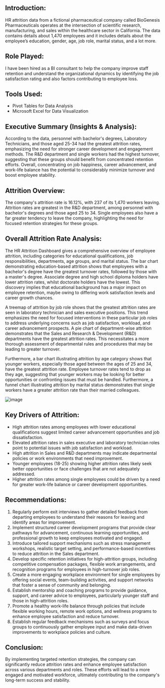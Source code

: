 ## Introduction:
HR attrition data from a fictional pharmaceutical company called BioGenesis Pharmaceuticals operates at the intersection of scientific research, manufacturing, and sales within the healthcare sector in California. The data contains details about 1,470 employees and it includes details about the employee’s education, gender, age, job role, marital status, and a lot more.
## Role Played:
I have been hired as a BI consultant to help the company improve staff retention and understand the organizational dynamics by identifying the job satisfaction rating and also factors contributing to employee loss.
## Tools Used:
- Pivot Tables for Data Analysis
- Microsoft Excel for Data Visualization
## Executive Summary (Insights & Analysis):
According to the data, personnel with bachelor's degrees, Laboratory Technicians, and those aged 25-34 had the greatest attrition rates, emphasizing the need for stronger career development and engagement methods. The R&D department and single workers had the highest turnover, suggesting that these groups should benefit from concentrated retention efforts. Overall, concentrating on job happiness, career advancement, and work-life balance has the potential to considerably minimize turnover and boost employee stability.
## Attrition Overview:
The company's attrition rate is 16.12%, with 237 of its 1,470 workers leaving. Attrition rates are greatest in the R&D department, among personnel with bachelor's degrees and those aged 25 to 34. Single employees also have a far greater tendency to leave the company, highlighting the need for focused retention strategies for these groups.
## Overall Attrition Rate Analysis:
The HR Attrition Dashboard gives a comprehensive overview of employee attrition, including categories for educational qualifications, job responsibilities, departments, age groups, and marital status. The bar chart demonstrating education-based attrition shows that employees with a bachelor's degree have the greatest turnover rates, followed by those with a master's degree. Associate degree and high school diploma holders have lower attrition rates, whilst doctorate holders have the lowest. This discovery implies that educational background has a major impact on employee retention, maybe owing to differing work satisfaction levels and career growth chances.  

A treemap of attrition by job role shows that the greatest attrition rates are seen in laboratory technician and sales executive positions. This trend emphasizes the need for focused interventions in these particular job roles to address underlying concerns such as job satisfaction, workload, and career advancement prospects. A pie chart of department-wise attrition demonstrates that the Sales and Research & Development (R&D) departments have the greatest attrition rates. This necessitates a more thorough assessment of departmental rules and procedures that may be leading to greater turnover.  

Furthermore, a bar chart illustrating attrition by age category shows that younger workers, especially those aged between the ages of 25 and 34, have the greatest attrition rate. Employee turnover rates tend to drop as they age, suggesting that younger workers may be looking for better opportunities or confronting issues that must be handled. Furthermore, a funnel chart illustrating attrition by marital status demonstrates that single workers have a greater attrition rate than their married colleagues.

![image](https://github.com/mzdamidee/Portfolio-Projects/assets/26973838/17cbf40a-37ea-47bc-a9af-ee559f78ba4e)

## Key Drivers of Attrition:
- High attrition rates among employees with lower educational qualifications suggest limited career advancement opportunities and job dissatisfaction.
-	Elevated attrition rates in sales executive and laboratory technician roles point to potential issues with job satisfaction and workload.
-	High attrition in Sales and R&D departments may indicate departmental policies or work environments that need improvement.
-	Younger employees (18-25) showing higher attrition rates likely seek better opportunities or face challenges that are not adequately addressed.
-	Higher attrition rates among single employees could be driven by a need for greater work-life balance or career development opportunities.
## Recommendations:
1.	Regularly perform exit interviews to gather detailed feedback from departing employees to understand their reasons for leaving and identify areas for improvement.
2.	Implement structured career development programs that provide clear pathways for advancement, continuous learning opportunities, and professional growth to keep employees motivated and engaged.
3.	Introduce tailored support mechanisms such as stress management workshops, realistic target setting, and performance-based incentives to reduce attrition in the Sales department.
4.	Develop specific retention initiatives for high-attrition groups, including competitive compensation packages, flexible work arrangements, and recognition programs for employees in high-turnover job roles.
5.	Create a more engaging workplace environment for single employees by offering social events, team-building activities, and support networks that foster a sense of community and belonging.
6.	Establish mentorship and coaching programs to provide guidance, support, and career advice to employees, particularly younger staff and those in high-attrition roles.
7.	Promote a healthy work-life balance through policies that include flexible working hours, remote work options, and wellness programs to enhance employee satisfaction and reduce turnover.
8.	Establish regular feedback mechanisms such as surveys and focus groups to continuously gather employee input and make data-driven improvements to workplace policies and culture.
## Conclusion:
By implementing targeted retention strategies, the company can significantly reduce attrition rates and enhance employee satisfaction across various departments and roles. These efforts will lead to a more engaged and motivated workforce, ultimately contributing to the company's long-term success and stability.



